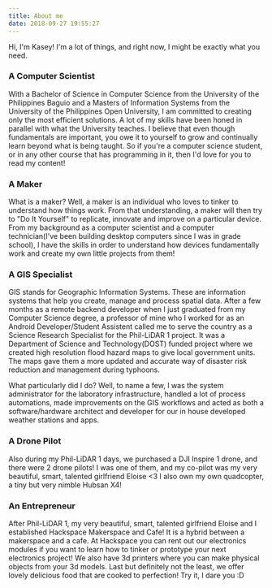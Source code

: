 ```yaml
---
title: About me
date: 2018-09-27 19:55:27
---
```


Hi, I'm Kasey! I'm a lot of things, and right now, I might be exactly what you need.

### A Computer Scientist
With a Bachelor of Science in Computer Science from the University of the Philippines Baguio and a Masters of Information Systems from the University of the Philippines Open University, I am committed to creating only the most efficient solutions. A lot of my skills have been honed in parallel with what the University teaches. I believe that even though fundamentals are important, you owe it to yourself to grow and continually learn beyond what is being taught. So if you're a computer science student, or in any other course that has programming in it, then I'd love for you to read my content!

### A Maker
What is a maker? Well, a maker is an individual who loves to tinker to understand how things work. From that understanding, a maker will then try to "Do It Yourself" to replicate, innovate and improve on a particular device. From my background as a computer scientist and a computer technician(I've been building desktop computers since I was in grade school), I have the skills in order to understand how devices fundamentally work and create my own little projects from them!

### A GIS Specialist
GIS stands for Geographic Information Systems. These are information systems that help you create, manage and process spatial data. After a few months as a remote backend developer when I just graduated from my Computer Science degree, a professor of mine who I worked for as an Android Developer/Student Assistent called me to serve the country as a Science Research Specialist for the Phil-LiDAR 1 project. It was a Department of Science and Technology(DOST) funded project where we created high resolution flood hazard maps to give local government units. The maps gave them a more updated and accurate way of disaster risk reduction and management during typhoons. 

What particularly did I do? Well, to name a few, I was the system administrator for the laboratory infrastructure, handled a lot of process automations, made improvements on the GIS workflows and acted as both a software/hardware architect and  developer for our in house developed weather stations and apps.

### A Drone Pilot
Also during my Phil-LiDAR 1 days, we purchased a DJI Inspire 1 drone, and there were 2 drone pilots! I was one of them, and my co-pilot was my very beautiful, smart, talented girlfriend Eloise <3 I also own my own quadcopter, a tiny but very nimble Hubsan X4!

### An Entrepreneur
After Phil-LiDAR 1, my very beautiful, smart, talented girlfriend Eloise and I established Hackspace Makerspace and Cafe! It is a hybrid between a makerspace and a cafe. At Hackspace you can rent out our electronics modules if you want to learn how to tinker or prototype your next electronics project! We also have 3d printers where you can make physical objects from your 3d models. Last but definitely not the least, we offer lovely delicious food that are cooked to perfection! Try it, I dare you :D 
